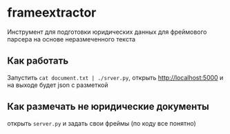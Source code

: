 # frameextractor

Инструмент для подготовки юридических данных для фреймового парсера на основе неразмеченного текста

## Как работать

Запустить `cat document.txt | ./srver.py`, открыть [http://localhost:5000](http://localhost:5000) и на выходе будет json с разметкой

## Как размечать не юридические документы 

открыть `server.py` и задать свои фреймы (по коду все понятно)
